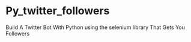 # Py_twitter_followers
Build A Twitter Bot With Python  using the selenium library That Gets You Followers
